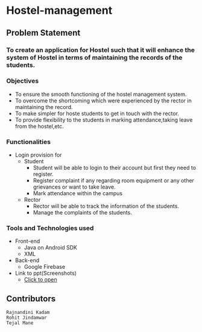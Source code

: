 # Hostel-management
## Problem Statement
### To create an application for Hostel such that it will enhance the system of Hostel in terms of maintaining the records of the students.
### Objectives ###
- To ensure the smooth functioning of the hostel management system.
- To overcome the shortcoming which were experienced by the rector in maintaining the record.
- To make simpler for hoste students to get in touch with the rector.
- To provide flexibility to the students in marking attendance,taking leave from the hostel,etc.
### Functionalities ###
- Login provision for
  - Student<br>
    - Student will be able to login to their account but first they need to register.
    - Register complaint if any regarding room equipment or any other grievances or want to take leave.
    - Mark attendance within the campus
  - Rector
      - Rector will be able to track the information of the students.
      - Manage the complaints of the students.
 ### Tools and Technologies used ###
 - Front-end
    - Java on Android SDK
    - XML
 - Back-end
    - Google Firebase
  - Link to ppt(Screenshots)
    - [Click to open](https://docs.google.com/presentation/d/1ALiMeJ2OizTf3zLtJ4UMmq2jxMTJQLA0A98lmDpa5bY/edit?usp=sharing)
  ## Contributors ##
  ```
  Rajnandini Kadam
  Rohit Jindamwar
  Tejal Mane
  ```
